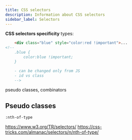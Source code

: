 ```yaml
---
title: CSS selectors
description: Information about CSS selectors
sidebar_label: Selectors
---
```


**CSS selectors specificity** types:

```html
	<div class="blue" style="color:red !important">...
<!--
	.blue {
		color:blue !important;
	}	

	- can be changed only from JS
	- id vs class
	-->
```


pseudo classes, combinators

## Pseudo classes
`:nth-of-type`

https://www.w3.org/TR/selectors/
https://css-tricks.com/almanac/selectors/n/nth-of-type/
